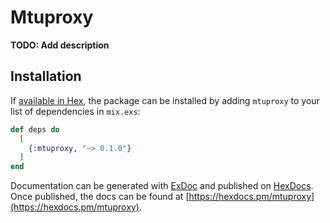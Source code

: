 # Mtuproxy

**TODO: Add description**

## Installation

If [available in Hex](https://hex.pm/docs/publish), the package can be installed
by adding `mtuproxy` to your list of dependencies in `mix.exs`:

```elixir
def deps do
  [
    {:mtuproxy, "~> 0.1.0"}
  ]
end
```

Documentation can be generated with [ExDoc](https://github.com/elixir-lang/ex_doc)
and published on [HexDocs](https://hexdocs.pm). Once published, the docs can
be found at [https://hexdocs.pm/mtuproxy](https://hexdocs.pm/mtuproxy).

